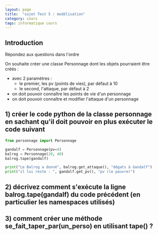 ```yaml
---
layout: page
title:  "sujet Test 5 : modélisation"
category: cours
tags: informatique cours 
---
```


## Introduction

Répondez aux questions dans l'ordre

On souhaite créer une classe Personnage dont les objets pourraient être créés :

* avec 2 paramètres :
  * le premier, les pv (points de vies), par défaut à 10
  * le second, l'attaque, par défaut à 2
* on doit pouvoir connaître les points de vie d'un personnage
* on doit pouvoir connaître et modifier l'attaque d'un personnage

## 1) créer le code python de la classe personnage en sachant qu'il doit pouvoir en plus exécuter le code suivant

```python
from personnage import Personnage

gandalf = Personnage(pv=4)
balrog = Personnage(20, 40)
balrog.tape(gandalf)

print("Le Balrog a donné", balrog.get_attaque(), "dégats à Gandalf")
print("il lui reste : ", gandalf.get_pv(), "pv (le pauvre)")
```

## 2) décrivez comment s'exécute la ligne balrog.tape(gandalf) du code précédent (en particulier les namespaces utilisés)

## 3) comment créer une méthode se_fait_taper_par(un_perso) en utilisant tape() ?
